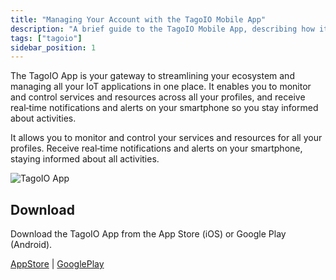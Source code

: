 ```yaml
---
title: "Managing Your Account with the TagoIO Mobile App"
description: "A brief guide to the TagoIO Mobile App, describing how it helps you monitor and manage IoT applications, receive notifications, and where to download the app."
tags: ["tagoio"]
sidebar_position: 1
---
```

The TagoIO App is your gateway to streamlining your ecosystem and managing all your IoT applications in one place. It enables you to monitor and control services and resources across all your profiles, and receive real‑time notifications and alerts on your smartphone so you stay informed about activities.  

It allows you to monitor and control your services and resources for all your profiles. Receive real‑time notifications and alerts on your smartphone, staying informed about all activities.

![TagoIO App](/docs_imagem/tagoio/external-93280f88.png)

## Download
Download the TagoIO App from the App Store (iOS) or Google Play (Android).

[AppStore](https://apps.apple.com/us/app/tagoio/id1067391139) | [GooglePlay](https://play.google.com/store/apps/details?id=center.io.tago.admin&hl=en&gl=US)